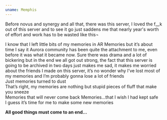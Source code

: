 ```yaml
---
uname: Memphis
---
```


Before novus and synergy and all that, there was this server, I loved the f__k out of this server and to see it go just saddens me that nearly year's worth of effort and work has to be wasted like this¬

I know that I left little bits of my memories in AR Memories but it’s about time I say it
Aurora community has been quite the attachment to me, even before it was what it became now. Sure there was drama and a lot of bickering but in the end we all got out strong, the fact that this server is going to be archived in two days just makes me sad, it makes me worried about the friends I made on this server, it’s no wonder why I’ve lost most of my memories and I’m probably gonna lose a lot of friends  
Just memories turned to dust  
That’s right, my memories are nothing but stupid pieces of fluff that make you sneeze   
Memories that will never come back
Memories…that I wish I had kept safe  
I guess it’s time for me to make some new memories  

**All good things must come to an end…**
